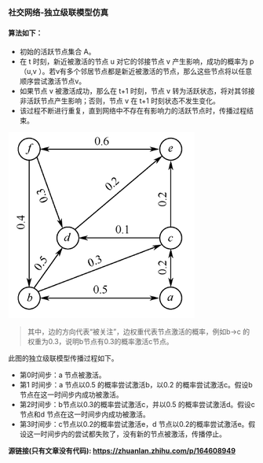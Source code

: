 ### 社交网络-独立级联模型仿真


#### 算法如下：

- 初始的活跃节点集合 A。 
- 在 t 时刻，新近被激活的节点 u 对它的邻接节点 v 产生影响，成功的概率为 p（u,v ）。若v有多个邻居节点都是新近被激活的节点，那么这些节点将以任意顺序尝试激活节点v。
- 如果节点 v 被激活成功，那么在 t+1 时刻，节点 v 转为活跃状态，将对其邻接非活跃节点产生影响；否则，节点 v 在 t+1 时刻状态不发生变化。
- 该过程不断进行重复，直到网络中不存在有影响力的活跃节点时，传播过程结束。

![img.png](img.png)

> 其中，边的方向代表“被关注”，边权重代表节点激活的概率，例如b→c 的权重为0.3，说明b节点有0.3的概率激活c节点。

此图的独立级联模型传播过程如下。

- 第0时间步：a 节点被激活。
- 第1 时间步：a 节点以0.5 的概率尝试激活b，以0.2 的概率尝试激活c。假设b节点在这一时间步内成功被激活。
- 第2时间步：b节点以0.3的概率尝试激活c，并以0.5 的概率尝试激活d。假设c节点和d 节点在这一时间步内成功被激活。
- 第3时间步：c节点以0.2的概率尝试激活e，d 节点以0.2的概率尝试激活e。假设这一时间步内的尝试都失败了，没有新的节点被激活，传播停止。

**源链接(只有文章没有代码): https://zhuanlan.zhihu.com/p/164608949**